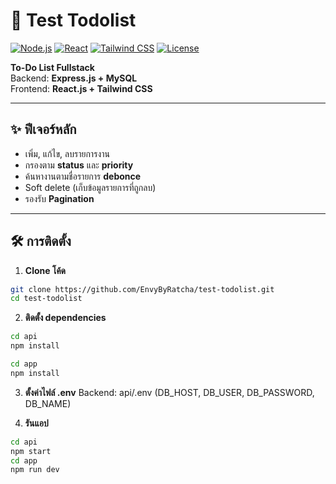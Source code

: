 # 📝 Test Todolist

[![Node.js](https://img.shields.io/badge/Node.js-16+-green)](https://nodejs.org/)
[![React](https://img.shields.io/badge/React-18+-blue)](https://reactjs.org/)
[![Tailwind CSS](https://img.shields.io/badge/TailwindCSS-3+-cyan)](https://tailwindcss.com/)
[![License](https://img.shields.io/badge/License-MIT-yellow)](LICENSE)

**To-Do List Fullstack**  
Backend: **Express.js + MySQL**  
Frontend: **React.js + Tailwind CSS**

---

## ✨ ฟีเจอร์หลัก
- เพิ่ม, แก้ไข, ลบรายการงาน  
- กรองตาม **status** และ **priority**  
- ค้นหางานตามชื่อรายการ **debonce**  
- Soft delete (เก็บข้อมูลรายการที่ถูกลบ)  
- รองรับ **Pagination**

---

## 🛠 การติดตั้ง

1. **Clone โค้ด**
```bash
git clone https://github.com/EnvyByRatcha/test-todolist.git
cd test-todolist
```

2. **ติดตั้ง dependencies**
```bash
cd api
npm install

cd app
npm install
```

3. **ตั้งค่าไฟล์ .env**
Backend: api/.env (DB_HOST, DB_USER, DB_PASSWORD, DB_NAME)

4. **รันแอป**
```bash
cd api
npm start
cd app
npm run dev
```
